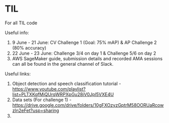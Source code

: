 # TIL
For all TIL code


Useful info:
1. 9 June - 21 June: CV Challenge 1 (Goal: 75% mAP) & AP Challenge 2 (80% accuracy)
2. 22 June - 23 June: Challenge 3/4 on day 1 & Challenge 5/6 on day 2
3. AWS SageMaker guide, submission details and recorded AMA sessions can all be found in the general channel of Slack.


Useful links:
1. Object detection and speech classification tutorial - https://www.youtube.com/playlist?list=PLTXKqfMiQUrqWRPXpGu28iV0Jpl5VXE4U
2. Data sets (For challenge 1) -  https://drive.google.com/drive/folders/10gFXOzyzGptrM58OORUaRcowzln2eFet?usp=sharing
3. 
